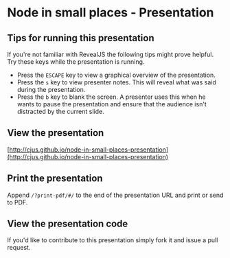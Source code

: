 # Node in small places - Presentation

## Tips for running this presentation

If you're not familiar with RevealJS the following tips might prove helpful. Try these keys while the presentation is running.

* Press the `ESCAPE` key to view a graphical overview of the presentation.
* Press the `s` key to view presenter notes. This will reveal what was said during the presentation.
* Press the `b` key to blank the screen. A presenter uses this when he wants to pause the presentation and ensure that the audience isn't distracted by the current slide.

## View the presentation

[http://cjus.github.io/node-in-small-places-presentation](http://cjus.github.io/node-in-small-places-presentation)

## Print the presentation

Append `/?print-pdf/#/` to the end of the presentation URL and print or send to PDF.

## View the presentation code

If you'd like to contribute to this presentation simply fork it and issue a pull request.
